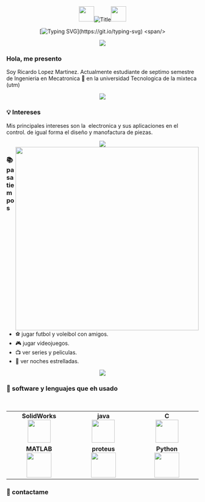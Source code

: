 <div align="center">
  <img height="40" src="https://emoji.gg/assets/emoji/7333-parrotdance.gif"><img src="https://readme-typing-svg.herokuapp.com?font=Architects+Daughter&color=%2338C2FF&size=50&center=true&vCenter=true&height=60&width=600&lines=Hola!+Soy+Ricardo" alt="Title"></img><img height="40" src="https://emoji.gg/assets/emoji/7333-parrotdance.gif">

[![Typing SVG](https://readme-typing-svg.herokuapp.com?font=Fira+Code&pause=1000&color=39D353&center=true&random=false&width=435&lines=Ingeniero+en+proceso...)](https://git.io/typing-svg)
<span/>
</div>

<p  align="center">
<img src="https://user-images.githubusercontent.com/73097560/115834477-dbab4500-a447-11eb-908a-139a6edaec5c.gif">             
<br>

### **Hola, me presento**
Soy Ricardo Lopez Martinez. Actualmente estudiante de septimo semestre de Ingenieria en Mecatronica :robot: en la universidad Tecnologica de la mixteca (utm) 

<p  align="center">
<img src="https://user-images.githubusercontent.com/73097560/115834477-dbab4500-a447-11eb-908a-139a6edaec5c.gif">             
<br>
  
### **💡 Intereses**
Mis principales intereses son la  electronica y sus aplicaciones en el control. de igual forma el diseño y manofactura de piezas.

<p  align="center">
<img src="https://user-images.githubusercontent.com/73097560/115834477-dbab4500-a447-11eb-908a-139a6edaec5c.gif">             
<br>

  <img align="right" src="https://media.giphy.com/media/9gISqB3tncMmY/giphy.gif" width="480" />
  
### **📚 pasatiempos**

- ⚽ jugar futbol y voleibol con amigos.
- 🎮 jugar videojuegos.
- 📺 ver series y peliculas.
- 🌌 ver noches estrelladas.

<p  align="center">
<img src="https://user-images.githubusercontent.com/73097560/115834477-dbab4500-a447-11eb-908a-139a6edaec5c.gif">             
<br>


### **📌 software y lenguajes que eh usado**
<br>
<table>
<tbody>
 <tr>
<td align="center" width="20%">
<span><b><center>SolidWorks</center></b></span> 
<img height=60px src=https://www.svgrepo.com/svg/508968/solidworks>
</td>

<td align="center" width="20%">
<span><b><center>java</center></b></span> 
<img height=60px src="https://cdn.jsdelivr.net/gh/devicons/devicon@latest/icons/java/java-original-wordmark.svg"> 
</td>

<td align="center" width="20%">
<span><b><center>C</center></b></span> 
<img height=60px src="http://www.w3.org/2000/svg"> 
</td>
</tr>

<tr>
<td align="center" width="20%">
<span><b><center>MATLAB</center></b></span> 
<img height=65px src="https://img.icons8.com/nolan/2x/matlab.png"> 
</td>

<td align="center" width="20%">
<span><b><center>proteus</center></b></span> 
<img height=65px src="https://img.shields.io/badge/Proteus-4169E1?style=for-the-badge&logo=proteus&logoColor=white" > 
</td>

<td align="center" width="20%">
<span><b><center>Python</center></b></span> 
<img height=65px src="https://img.icons8.com/color/2x/python.png"> 
</td>
</tr>

</tbody>
</table>

### **👾 contactame**

